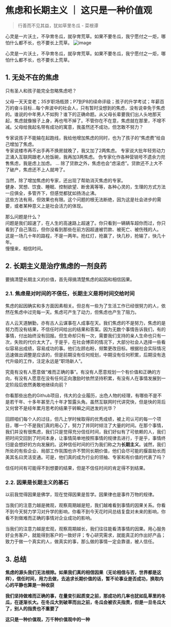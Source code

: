 # 焦虑和长期主义 ｜ 这只是一种价值观
>行善而不见其益，犹如草里冬瓜 - 菜根谭   

心灵是一片沃土，不孕育冬瓜，就孕育荒草。如果不要冬瓜，我宁愿付之一炬，哪怕什么都不长，也不要长上荒草。
![image](https://user-images.githubusercontent.com/20431533/111890853-74553c00-8a28-11eb-8f89-08f0c6a71f29.png)   

心灵是一片沃土，不孕育冬瓜，就孕育荒草。如果不要冬瓜，我宁愿付之一炬，哪怕什么都不长，也不要长上荒草。

## 1. 无处不在的焦虑   
只有圣人和孩子能完全忽略焦虑吧？   

父母一天天变老；35岁职场瓶颈；P7到P8的续命评级；孩子的升学考试；年薪百万的奋斗目标...每个奔波中的社会人，只有暂时没想到的焦虑，没有说幸免于焦虑的。谁说的中年男人不如狗？谁下的正确命题。从父母长辈要我们出人头地那天起，焦虑就像猴子上身，再也甩不掉了。不管你在不在意，焦虑就在那里，不增不减。父母给我起名带有成功的寓意，我虽然还不成功，但怎敢不努力？    

专家说孩子不能输在起跑线，我给他增加焦虑的同时，也为了孩子的“焦虑费”给自己增加了焦虑。   
专家说楼市再不出手再不换房就晚了，我又加了2两焦虑。
专家说大批年轻劳动力正涌入互联网跟老人抢饭碗，我再加3两焦虑。
伪专家化作各种营销号不遗余力兜售焦虑，我是虑上加虑。
...
除了贷款之外，焦虑也会“虑滚虑”。贷款还不上大不了破产，焦虑还不上人就垮了。   

当然，除了增加焦虑的专家，还出现了帮助消灭焦虑的专家。     
健身、冥想、饮食、睡眠、控制欲望、断舍离等等，各种心灵的，生理的方式方法一应俱全，多管齐下，但感觉都犹如扬汤止沸。   
这些方法有用，但效果也有限。这个问题的根无法断绝，因为这是社会进步的需要，或者某种意义上是社会活力的体现。   

那么问题是什么？   
问题是我们超速了，在人生的高速路上超速了。你只看到一辆辆车超你而过，你只看到了自己落后，但你没看到那些在前方因超速被罚款、被死亡、被伤残的人。   
这是一场几十年的路程，不是一两年。抢红灯，抢赢了，快几秒，抢输了，快几十年。   
慢慢来，相信时间。

## 2. 长期主义是治疗焦虑的一剂良药   
要搞清楚长期主义的价值，首先得搞清楚焦虑的起因和相信因果。   

### 2.1. 焦虑是对时间的不信任，长期主义是将时间交给时间   
焦虑的起因确实和多方面因素相关。但总有一些为了生活工作已经很努力的人，依然在焦虑中过完每一天。焦虑可产生了动力，但焦虑也产生了阻力。   

古人云天道酬勤，亦有古人云谋事在人成事在天。我们焦虑的不是努力，焦虑的是努力而没有结果，不信任时间给出的结果和答案。因为无数个事情告诉我们，有的事情，付出始终没有回报。但生命却只有一次，需要我们支持的亲人生命也只有一次，失败的代价太大了。于是乎，在社会博弈的情况下，大部分社会人选择一些看似容易出成绩，容易成功的事。他们左顾右盼，频繁更改目标。根据社会实际情况迅速做出调整是应该的，但是前期没有任何规划，中期没有任何积累，后期没有迭代升级的工作，注定永远是“职场新人”。   

究竟有没有人愿意做“难而正确的事”。有没有人愿意规划一个有价值和正确的方向，有没有人愿意在没有任何正向激励时依然坚持积累，有没有人在事情发展到一定阶段后依然勇敢地继续向前？    

你看那些出色的Github项目，伟大的企业履历，出色人物的经理，有哪些不是不是若干年、十多年甚至几十年才暂露头角。虽然互联网时代讲究快，但是快的背后又何曾不是经年累月思考的结果于转瞬之间迸发的光华？   

回顾咱们每个人的过往，但凡上学时候取得的优秀成绩，被上司认可的每一个项目，哪一个不是我们真的用心了，努力了并同时倾注了大量的时间。在那个事情，我们并没有很焦虑，我们只是觉得充分信任时间，我们好似有了可依赖的人，我们把时间交回到了时间本身，让事情简单地按照事情的规律去进行，于是乎，事情终归是会想好的方向发展的。这种信任时间的行为我们称之为**长期主义**。诚然，我们所处的有些企业、局部工作氛围也许不赞同长期价值，他们会尽可能的揠苗助长而美其名曰灵活变通。可是，他们真的成为行业的领袖、专家和有价值的代表了吗？   

信任时间有可能得不到想要的结果，但是不信任时间的肯定得不到结果。

### 2.2. 因果是长期主义的基石
以前我觉得因果是佛学，现在觉得因果是哲学。因果律也是事件万物的规律。   

当我们的注意力越是微观，观察周期越是短，我们越难看到事情的因果关系。你看不到今天努力学习对升学的影响，你看不到今天花时间总结复盘对未来的影响，你看不到做难而正确的事情对企业成功的影响。   

当我们的注意力越是宏观，观察周期越长，我们往往能看清事情的因果。用心服务好业务客户，就能得到客户的一致好评；专心研究需求，就能真正的作出好产品；致力于做一个真实的人，做真实的事，那么做的事情一定会靠谱，被人信任。   

## 3. 总结 

**焦虑的源头我们无法根除。如果我们真的相信因果（无论相信与否，世界都是这样），信任时间，用力去做，去追求长期价值的话，暂不论事业是否成功，换取内心的平静也算是一种收获** 

**我们坚持做难而正确的事，在量变引起质变之前，那成功的几率也犹如乱草里的冬瓜，在逐渐长大。在冬瓜大到破草而出之前，冬瓜会被农夫指责，但是一旦冬瓜大了，别人的指责也不重要了**

**这只是一种价值观，万千种价值观中的一种**


